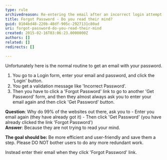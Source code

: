 ```yaml
---
type: rule
archivedreason: Re-entering the email after an incorrect login attempt and when proceeding to the "Forgot Password" screen is a good security practice in the password reset process. It helps ensure the customer's information remains secure.
title: Forgot Password - Do you read their mind?
guid: 0104bd48-220b-48df-905c-2927131c80ad
uri: forgot-password-do-you-read-their-mind
created: 2015-02-16T03:06:23.0000000Z
authors: []
related: []
redirects: []

---
```


Unfortunately here is the normal routine to get an email       with your password.

1. You go to a Login form, enter your email and password,
     and click the 'Login' button.
2. You get a validation message like 'Incorrect Password'.
3. Then you have to click a 'Forgot Password' link to go to
     another 'Get Password' form, and then they almost always ask
     you to enter your email again and then click 'Get Password'
     button.

<!--endintro-->

**Question**: Why do 99% of the websites out there, ask you to - Enter you email again (they have already got it) - Then click 'Get Password' (you have already clicked the link 'Forgot Password')  
**Answer**: Because they are not trying to read your mind.

**The goal should be:**
Be more efficient and user-friendly and save them a step. Please DO NOT bother users to do any more redundant work.

Instead enter their email when they click 'Forgot Password' link.
